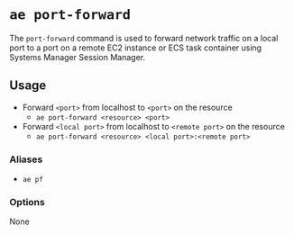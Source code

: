 # `ae port-forward`
The `port-forward` command is used to forward network traffic on a local port to a port on a remote EC2 instance or ECS task container using Systems Manager Session Manager.

## Usage
- Forward `<port>` from localhost to `<port>` on the resource
  - `ae port-forward <resource> <port>`
- Forward `<local port>` from localhost to `<remote port>` on the resource
  - `ae port-forward <resource> <local port>:<remote port>`

### Aliases
- `ae pf`

### Options
None
